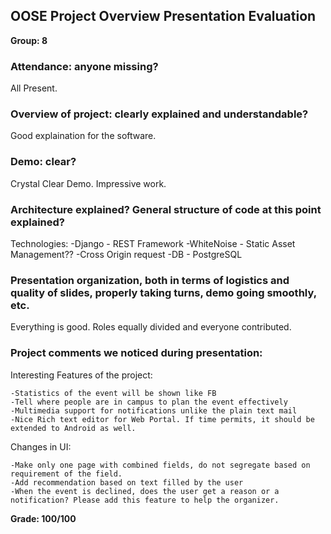 OOSE Project Overview Presentation Evaluation
---------------------------------------------
**Group: 8**

### Attendance: anyone missing?

All Present.

### Overview of project: clearly explained and understandable?

Good explaination for the software.

### Demo: clear?

Crystal Clear Demo. Impressive work.

### Architecture explained? General structure of code at this point explained?

Technologies:
	-Django - REST Framework
	-WhiteNoise - Static Asset Management??
	-Cross Origin request
	-DB - PostgreSQL

### Presentation organization, both in terms of logistics and quality of slides, properly taking turns, demo going smoothly, etc.

Everything is good. Roles equally divided and everyone contributed.

### Project comments we noticed during presentation:

Interesting Features of the project:

	-Statistics of the event will be shown like FB
	-Tell where people are in campus to plan the event effectively
	-Multimedia support for notifications unlike the plain text mail
	-Nice Rich text editor for Web Portal. If time permits, it should be extended to Android as well.

Changes in UI:

	-Make only one page with combined fields, do not segregate based on requirement of the field.
	-Add recommendation based on text filled by the user
	-When the event is declined, does the user get a reason or a notification? Please add this feature to help the organizer.

**Grade:  100/100**